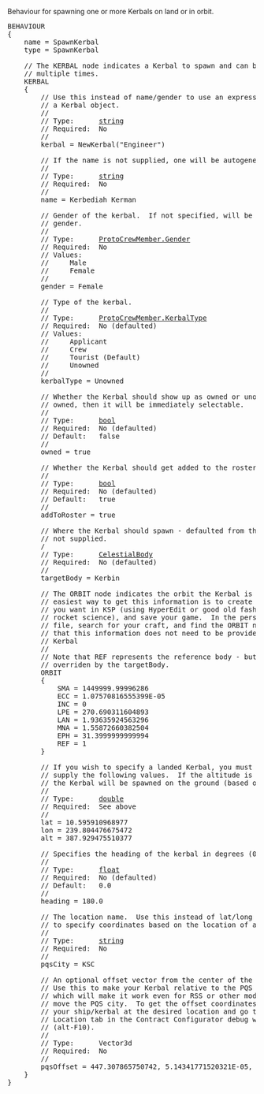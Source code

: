 Behaviour for spawning one or more Kerbals on land or in orbit.

<pre>
BEHAVIOUR
{
    name = SpawnKerbal
    type = SpawnKerbal

    // The KERBAL node indicates a Kerbal to spawn and can be specified
    // multiple times.
    KERBAL
    {
        // Use this instead of name/gender to use an expression that returns
        // a Kerbal object.
        //
        // Type:      <a href="String-Type">string</a>
        // Required:  No
        //
        kerbal = NewKerbal("Engineer")

        // If the name is not supplied, one will be autogenerated by KSP.
        //
        // Type:      <a href="String-Type">string</a>
        // Required:  No
        //
        name = Kerbediah Kerman

        // Gender of the kerbal.  If not specified, will be assigned a random
        // gender.
        //
        // Type:      <a href="Enumeration-Type">ProtoCrewMember.Gender</a>
        // Required:  No
        // Values:
        //     Male
        //     Female
        //
        gender = Female

        // Type of the kerbal.
        //
        // Type:      <a href="Enumeration-Type">ProtoCrewMember.KerbalType</a>
        // Required:  No (defaulted)
        // Values:
        //     Applicant
        //     Crew
        //     Tourist (Default)
        //     Unowned
        //
        kerbalType = Unowned

        // Whether the Kerbal should show up as owned or unowned.  If it is
        // owned, then it will be immediately selectable.
        //
        // Type:      <a href="Boolean-Type">bool</a>
        // Required:  No (defaulted)
        // Default:   false
        //
        owned = true

        // Whether the Kerbal should get added to the roster on recovery.
        //
        // Type:      <a href="Boolean-Type">bool</a>
        // Required:  No (defaulted)
        // Default:   true
        //
        addToRoster = true

        // Where the Kerbal should spawn - defaulted from the contract if
        // not supplied.
        /
        // Type:      <a href="CelestialBody-Type">CelestialBody</a>
        // Required:  No (defaulted)
        //
        targetBody = Kerbin

        // The ORBIT node indicates the orbit the Kerbal is in.  The
        // easiest way to get this information is to create the orbit
        // you want in KSP (using HyperEdit or good old fashioned
        // rocket science), and save your game.  In the persistant.sfs
        // file, search for your craft, and find the ORBIT node.  Note
        // that this information does not need to be provided for a landed
        // Kerbal
        //
        // Note that REF represents the reference body - but will be
        // overriden by the targetBody.
        ORBIT
        {
            SMA = 1449999.99996286
            ECC = 1.07570816555399E-05
            INC = 0
            LPE = 270.690311604893
            LAN = 1.93635924563296
            MNA = 1.55872660382504
            EPH = 31.3999999999994
            REF = 1
        }

        // If you wish to specify a landed Kerbal, you must also 
        // supply the following values.  If the altitude is not specified
        // the Kerbal will be spawned on the ground (based on terrain height).
        //
        // Type:      <a href="Numeric-Type">double</a>
        // Required:  See above
        //
        lat = 10.595910968977
        lon = 239.804476675472
        alt = 387.929475510377

        // Specifies the heading of the kerbal in degrees (0 = N, 90 = E...).
        //
        // Type:      <a href="Numeric-Type">float</a>
        // Required:  No (defaulted)
        // Default:   0.0
        //
        heading = 180.0

        // The location name.  Use this instead of lat/long coordinates
        // to specify coordinates based on the location of a PQS city.
        //
        // Type:      <a href="String-Type">string</a>
        // Required:  No
        //
        pqsCity = KSC

        // An optional offset vector from the center of the PQS City.
        // Use this to make your Kerbal relative to the PQS City,
        // which will make it work even for RSS or other mods that may
        // move the PQS city.  To get the offset coordinates, position
        // your ship/kerbal at the desired location and go to the
        // Location tab in the Contract Configurator debug window
        // (alt-F10).
        //
        // Type:      Vector3d
        // Required:  No
        //
        pqsOffset = 447.307865750742, 5.14341771520321E-05, 24.9700656982985
    }
}
</pre>
